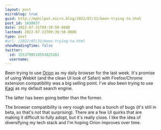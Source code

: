 ```yaml
---
layout: post
microblog: true
guid: http://mphilpot.micro.blog/2022/07/31/been-trying-to.html
post_id: 1638837
date: 2022-07-31T09:39:50-0800
lastmod: 2022-07-31T09:39:50-0800
type: post
#url: /2022/07/31/been-trying-to.html
showReadingTime: false
twitter:
  id: 1553798510553825281
  username: 
---
```

Been trying to use [Orion](https://browser.kagi.com) as my daily browser for the last week. It's promise of using Webkit (and the clean UI look of Safari) with Firefox/Chrome extension compatibility was a big selling point. I've also been trying to use [Kagi](https://kagi.com) as my default search engine.

The latter has been going better than the former.

The browser compatibility is very rough and has a bunch of bugs (it's still in beta, so that's not that surprising). There are a few UI quirks that are making it difficult to fully adopt, but it's really close. I like the idea of diversifying my tech stack and I'm hoping Orion improves over time.

